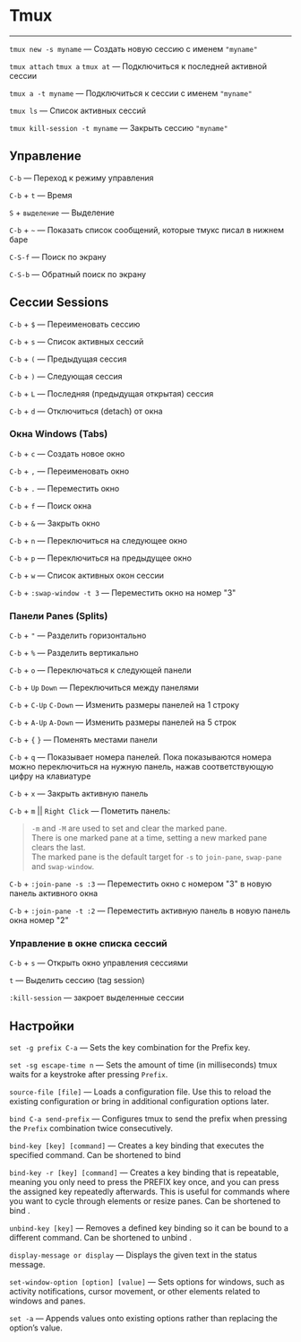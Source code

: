 # Tmux

----

`tmux new -s myname` — Создать новую сессию с именем `"myname"`

`tmux attach` `tmux a` `tmux at` — Подключиться к последней активной сессии

`tmux a -t myname` — Подключиться к сессии с именем `"myname"`

`tmux ls` — Список активных сессий

`tmux kill-session -t myname` — Закрыть сессию `"myname"`



## Управление

`C-b` — Переход к режиму управления

`C-b` + `t` — Время

`S` + `выделение` — Выделение

`C-b` + `~` — Показать список сообщений, которые тмукс писал в нижнем баре

`C-S-f` — Поиск по экрану

`C-S-b` — Обратный поиск по экрану



## Сессии Sessions

`C-b` + `$` — Переименовать сессию

`C-b` + `s` — Список активных сессий

`C-b` + `(` — Предыдущая сессия

`C-b` + `)` — Следующая сессия

`C-b` + `L` — Последняя (предыдущая открытая) сессия

`C-b` + `d` — Отключиться (detach) от окна



### Окна Windows (Tabs)

`C-b` + `c` — Создать новое окно

`C-b` + `,` — Переименовать окно

`C-b` + `.` — Переместить окно

`C-b` + `f` — Поиск окна

`C-b` + `&` — Закрыть окно

`C-b` + `n` — Переключиться на следующее окно

`C-b` + `p` — Переключиться на предыдущее окно

`C-b` + `w` — Список активных окон сессии

`C-b` + `:swap-window -t 3` — Переместить окно на номер "3"



### Панели Panes (Splits)

`C-b` + `"` — Разделить горизонтально

`C-b` + `%` — Разделить вертикально

`C-b` + `o` — Переключаться к следующей панели

`C-b` + `Up` `Down` — Переключиться между панелями

`C-b` + `C-Up` `C-Down` — Изменить размеры панелей на 1 строку

`C-b` + `A-Up` `A-Down` — Изменить размеры панелей на 5 строк

`C-b` + `{` `}` — Поменять местами панели

`C-b` + `q` — Показывает номера панелей. Пока показываются номера можно переключиться на нужную панель, нажав соответствующую цифру на клавиатуре

`C-b` + `x` — Закрыть активную панель

`C-b` + `m` || `Right Click` — Пометить панель:
> `-m` and `-M` are used to set and clear the marked pane.  
  There is one marked pane at a time, setting a new marked pane clears the last.  
  The marked pane is the default target for `-s` to `join-pane`, `swap-pane` and `swap-window`.

`C-b` + `:join-pane -s :3` — Переместить окно с номером "3" в новую панель активного окна

`C-b` + `:join-pane -t :2` — Переместить активную панель в новую панель окна номер "2"



### Управление в окне списка сессий

`C-b` + `s` — Открыть окно управления сессиями

`t` — Выделить сессию (tag session)

`:kill-session` — закроет выделенные сессии



## Настройки

`set -g prefix C-a`
— Sets the key combination for the Prefix key.

`set -sg escape-time n`
— Sets the amount of time (in milliseconds) tmux waits for a keystroke after
  pressing `Prefix`.

`source-file [file]`
— Loads a configuration file. Use this to reload the existing configuration
  or bring in additional configuration options later.

`bind C-a send-prefix`
— Configures tmux to send the prefix when pressing the
  `Prefix` combination twice consecutively.

`bind-key [key] [command]`
— Creates a key binding that executes the specified
  command. Can be shortened to bind

`bind-key -r [key] [command]`
— Creates a key binding that is repeatable, meaning you
  only need to press the PREFIX key once, and you can press
  the assigned key repeatedly afterwards. This is useful
  for commands where you want to cycle through elements
  or resize panes. Can be shortened to bind .

`unbind-key [key]`
— Removes a defined key binding so it can be bound to a
  different command. Can be shortened to unbind .

`display-message or display`
— Displays the given text in the status message.

`set-window-option [option] [value]`
— Sets options for windows, such as activity notifications,
  cursor movement, or other elements related to windows
  and panes.

`set -a`
— Appends values onto existing options rather than
  replacing the option’s value.
